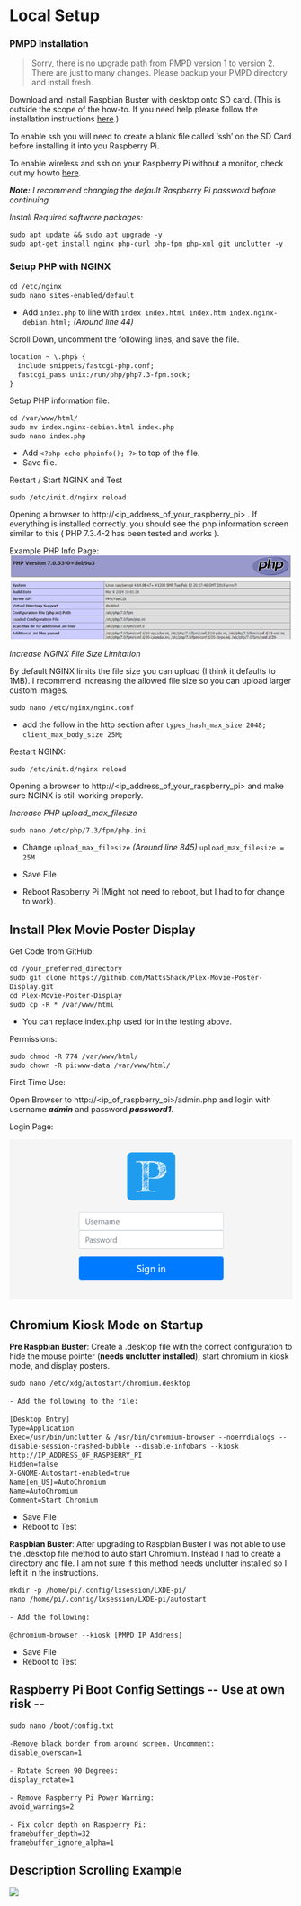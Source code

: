 # Local Setup

### **PMPD Installation**
<p>
<blockquote>
Sorry, there is no upgrade path from PMPD version 1 to version 2. There
 are just to many changes. Please backup your PMPD directory and
install fresh.
</blockquote><p>

Download and install Raspbian Buster with desktop onto SD card.
(This is outside the scope of the how-to. If you need help please follow the installation instructions [here](https://www.raspberrypi.org/documentation/installation/installing-images/).)

To enable ssh you will need to create a blank file called ‘ssh’ on the SD Card before installing it into you Raspberry Pi.

To enable wireless and ssh on your Raspberry Pi without a monitor, check out my howto [here](https://www.mattsshack.com/headless-raspbian-setup/).

_**Note:** I recommend changing the default Raspberry Pi password before continuing._

_Install Required software packages:_

    sudo apt update && sudo apt upgrade -y
    sudo apt-get install nginx php-curl php-fpm php-xml git unclutter -y

### **Setup PHP with NGINX**

    cd /etc/nginx
    sudo nano sites-enabled/default
<p>

- Add `index.php` to line with `index index.html index.htm index.nginx-debian.html;`
    _(Around line 44)_

Scroll Down, uncomment the following lines, and save the file.

    location ~ \.php$ {
      include snippets/fastcgi-php.conf;
      fastcgi_pass unix:/run/php/php7.3-fpm.sock;
    }

Setup PHP information file:

    cd /var/www/html/
    sudo mv index.nginx-debian.html index.php
    sudo nano index.php
- Add `<?php echo phpinfo(); ?>` to top of the file.
- Save file.

Restart / Start NGINX and Test

    sudo /etc/init.d/nginx reload

Opening a browser to http://<ip_address_of_your_raspberry_pi> . If everything is installed correctly. you should see the php information screen similar to this ( PHP 7.3.4-2 has been tested and works ).


Example PHP Info Page:
![](phpinfo-example.png)

_Increase NGINX File Size Limitation_

By default NGINX limits the file size you can upload (I think it defaults to 1MB). I recommend increasing the allowed file size so you can upload larger custom images.

    sudo nano /etc/nginx/nginx.conf

- add the follow in the http section after `types_hash_max_size 2048;`\
`client_max_body_size 25M;`

Restart NGINX:

    sudo /etc/init.d/nginx reload

Opening a browser to http://<ip_address_of_your_raspberry_pi> and make sure NGINX is still working properly.

_Increase PHP upload_max_filesize_

    sudo nano /etc/php/7.3/fpm/php.ini

- Change `upload_max_filesize` _(Around line 845)_
`upload_max_filesize = 25M`

- Save File
- Reboot Raspberry Pi (Might not need to reboot, but I had to for change to work).

## Install Plex Movie Poster Display

Get Code from GitHub:

    cd /your_preferred_directory
    sudo git clone https://github.com/MattsShack/Plex-Movie-Poster-Display.git
    cd Plex-Movie-Poster-Display
    sudo cp -R * /var/www/html

- You can replace index.php used for in the testing above.

Permissions:

    sudo chmod -R 774 /var/www/html/
    sudo chown -R pi:www-data /var/www/html/

First Time Use:

Open Browser to http://<ip_of_raspberry_pi>/admin.php and login with username **_admin_** and password **_password1_**.

Login Page:

![](login-example.png)


## Chromium Kiosk Mode on Startup

**Pre Raspbian Buster**: Create a .desktop file with the correct configuration to hide the mouse pointer (**needs unclutter installed**), start chromium in kiosk mode, and display posters.

    sudo nano /etc/xdg/autostart/chromium.desktop

    - Add the following to the file:

    [Desktop Entry]
    Type=Application
    Exec=/usr/bin/unclutter & /usr/bin/chromium-browser --noerrdialogs --disable-session-crashed-bubble --disable-infobars --kiosk http://IP_ADDRESS_OF_RASPBERRY_PI
    Hidden=false
    X-GNOME-Autostart-enabled=true
    Name[en_US]=AutoChromium
    Name=AutoChromium
    Comment=Start Chromium

- Save File
- Reboot to Test

**Raspbian Buster**: After upgrading to Raspbian Buster I was not able to use the .desktop file method to auto start Chromium. Instead I had to create a directory and file. I am not sure if this method needs unclutter installed so I left it in the instructions.

    mkdir -p /home/pi/.config/lxsession/LXDE-pi/
    nano /home/pi/.config/lxsession/LXDE-pi/autostart

    - Add the following:

    @chromium-browser --kiosk [PMPD IP Address]

- Save File
- Reboot to Test

 ## Raspberry Pi Boot Config Settings -- Use at own risk --

    sudo nano /boot/config.txt

    -Remove black border from around screen. Uncomment:
    disable_overscan=1

    - Rotate Screen 90 Degrees:
    display_rotate=1

    - Remove Raspberry Pi Power Warning:
    avoid_warnings=2

    - Fix color depth on Raspberry Pi:
    framebuffer_depth=32
    framebuffer_ignore_alpha=1

## Description Scrolling Example

[![](https://img.youtube.com/vi/7BrXlbvWOo4/0.jpg)](https://www.youtube.com/watch?v=7BrXlbvWOo4)
